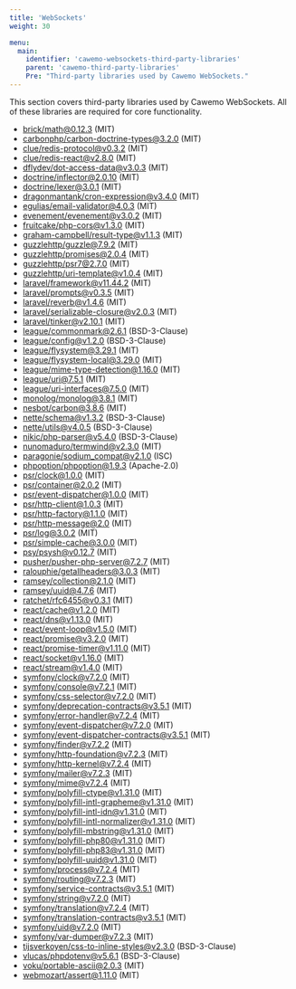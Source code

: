 ```yaml
---
title: 'WebSockets'
weight: 30

menu:
  main:
    identifier: 'cawemo-websockets-third-party-libraries'
    parent: 'cawemo-third-party-libraries'
    Pre: "Third-party libraries used by Cawemo WebSockets."
---
```


This section covers third-party libraries used by Cawemo WebSockets. All of these libraries are required for core functionality.

- [brick/math@0.12.3](https://github.com/brick/math.git) (MIT)
- [carbonphp/carbon-doctrine-types@3.2.0](https://github.com/CarbonPHP/carbon-doctrine-types.git) (MIT)
- [clue/redis-protocol@v0.3.2](https://github.com/clue/redis-protocol.git) (MIT)
- [clue/redis-react@v2.8.0](https://github.com/clue/reactphp-redis.git) (MIT)
- [dflydev/dot-access-data@v3.0.3](https://github.com/dflydev/dflydev-dot-access-data.git) (MIT)
- [doctrine/inflector@2.0.10](https://github.com/doctrine/inflector.git) (MIT)
- [doctrine/lexer@3.0.1](https://github.com/doctrine/lexer.git) (MIT)
- [dragonmantank/cron-expression@v3.4.0](https://github.com/dragonmantank/cron-expression.git) (MIT)
- [egulias/email-validator@4.0.3](https://github.com/egulias/EmailValidator.git) (MIT)
- [evenement/evenement@v3.0.2](https://github.com/igorw/evenement.git) (MIT)
- [fruitcake/php-cors@v1.3.0](https://github.com/fruitcake/php-cors.git) (MIT)
- [graham-campbell/result-type@v1.1.3](https://github.com/GrahamCampbell/Result-Type.git) (MIT)
- [guzzlehttp/guzzle@7.9.2](https://github.com/guzzle/guzzle.git) (MIT)
- [guzzlehttp/promises@2.0.4](https://github.com/guzzle/promises.git) (MIT)
- [guzzlehttp/psr7@2.7.0](https://github.com/guzzle/psr7.git) (MIT)
- [guzzlehttp/uri-template@v1.0.4](https://github.com/guzzle/uri-template.git) (MIT)
- [laravel/framework@v11.44.2](https://github.com/laravel/framework.git) (MIT)
- [laravel/prompts@v0.3.5](https://github.com/laravel/prompts.git) (MIT)
- [laravel/reverb@v1.4.6](https://github.com/laravel/reverb.git) (MIT)
- [laravel/serializable-closure@v2.0.3](https://github.com/laravel/serializable-closure.git) (MIT)
- [laravel/tinker@v2.10.1](https://github.com/laravel/tinker.git) (MIT)
- [league/commonmark@2.6.1](https://github.com/thephpleague/commonmark.git) (BSD-3-Clause)
- [league/config@v1.2.0](https://github.com/thephpleague/config.git) (BSD-3-Clause)
- [league/flysystem@3.29.1](https://github.com/thephpleague/flysystem.git) (MIT)
- [league/flysystem-local@3.29.0](https://github.com/thephpleague/flysystem-local.git) (MIT)
- [league/mime-type-detection@1.16.0](https://github.com/thephpleague/mime-type-detection.git) (MIT)
- [league/uri@7.5.1](https://github.com/thephpleague/uri.git) (MIT)
- [league/uri-interfaces@7.5.0](https://github.com/thephpleague/uri-interfaces.git) (MIT)
- [monolog/monolog@3.8.1](https://github.com/Seldaek/monolog.git) (MIT)
- [nesbot/carbon@3.8.6](https://github.com/CarbonPHP/carbon.git) (MIT)
- [nette/schema@v1.3.2](https://github.com/nette/schema.git) (BSD-3-Clause)
- [nette/utils@v4.0.5](https://github.com/nette/utils.git) (BSD-3-Clause)
- [nikic/php-parser@v5.4.0](https://github.com/nikic/PHP-Parser.git) (BSD-3-Clause)
- [nunomaduro/termwind@v2.3.0](https://github.com/nunomaduro/termwind.git) (MIT)
- [paragonie/sodium_compat@v2.1.0](https://github.com/paragonie/sodium_compat.git) (ISC)
- [phpoption/phpoption@1.9.3](https://github.com/schmittjoh/php-option.git) (Apache-2.0)
- [psr/clock@1.0.0](https://github.com/php-fig/clock.git) (MIT)
- [psr/container@2.0.2](https://github.com/php-fig/container.git) (MIT)
- [psr/event-dispatcher@1.0.0](https://github.com/php-fig/event-dispatcher.git) (MIT)
- [psr/http-client@1.0.3](https://github.com/php-fig/http-client.git) (MIT)
- [psr/http-factory@1.1.0](https://github.com/php-fig/http-factory.git) (MIT)
- [psr/http-message@2.0](https://github.com/php-fig/http-message.git) (MIT)
- [psr/log@3.0.2](https://github.com/php-fig/log.git) (MIT)
- [psr/simple-cache@3.0.0](https://github.com/php-fig/simple-cache.git) (MIT)
- [psy/psysh@v0.12.7](https://github.com/bobthecow/psysh.git) (MIT)
- [pusher/pusher-php-server@7.2.7](https://github.com/pusher/pusher-http-php.git) (MIT)
- [ralouphie/getallheaders@3.0.3](https://github.com/ralouphie/getallheaders.git) (MIT)
- [ramsey/collection@2.1.0](https://github.com/ramsey/collection.git) (MIT)
- [ramsey/uuid@4.7.6](https://github.com/ramsey/uuid.git) (MIT)
- [ratchet/rfc6455@v0.3.1](https://github.com/ratchetphp/RFC6455.git) (MIT)
- [react/cache@v1.2.0](https://github.com/reactphp/cache.git) (MIT)
- [react/dns@v1.13.0](https://github.com/reactphp/dns.git) (MIT)
- [react/event-loop@v1.5.0](https://github.com/reactphp/event-loop.git) (MIT)
- [react/promise@v3.2.0](https://github.com/reactphp/promise.git) (MIT)
- [react/promise-timer@v1.11.0](https://github.com/reactphp/promise-timer.git) (MIT)
- [react/socket@v1.16.0](https://github.com/reactphp/socket.git) (MIT)
- [react/stream@v1.4.0](https://github.com/reactphp/stream.git) (MIT)
- [symfony/clock@v7.2.0](https://github.com/symfony/clock.git) (MIT)
- [symfony/console@v7.2.1](https://github.com/symfony/console.git) (MIT)
- [symfony/css-selector@v7.2.0](https://github.com/symfony/css-selector.git) (MIT)
- [symfony/deprecation-contracts@v3.5.1](https://github.com/symfony/deprecation-contracts.git) (MIT)
- [symfony/error-handler@v7.2.4](https://github.com/symfony/error-handler.git) (MIT)
- [symfony/event-dispatcher@v7.2.0](https://github.com/symfony/event-dispatcher.git) (MIT)
- [symfony/event-dispatcher-contracts@v3.5.1](https://github.com/symfony/event-dispatcher-contracts.git) (MIT)
- [symfony/finder@v7.2.2](https://github.com/symfony/finder.git) (MIT)
- [symfony/http-foundation@v7.2.3](https://github.com/symfony/http-foundation.git) (MIT)
- [symfony/http-kernel@v7.2.4](https://github.com/symfony/http-kernel.git) (MIT)
- [symfony/mailer@v7.2.3](https://github.com/symfony/mailer.git) (MIT)
- [symfony/mime@v7.2.4](https://github.com/symfony/mime.git) (MIT)
- [symfony/polyfill-ctype@v1.31.0](https://github.com/symfony/polyfill-ctype.git) (MIT)
- [symfony/polyfill-intl-grapheme@v1.31.0](https://github.com/symfony/polyfill-intl-grapheme.git) (MIT)
- [symfony/polyfill-intl-idn@v1.31.0](https://github.com/symfony/polyfill-intl-idn.git) (MIT)
- [symfony/polyfill-intl-normalizer@v1.31.0](https://github.com/symfony/polyfill-intl-normalizer.git) (MIT)
- [symfony/polyfill-mbstring@v1.31.0](https://github.com/symfony/polyfill-mbstring.git) (MIT)
- [symfony/polyfill-php80@v1.31.0](https://github.com/symfony/polyfill-php80.git) (MIT)
- [symfony/polyfill-php83@v1.31.0](https://github.com/symfony/polyfill-php83.git) (MIT)
- [symfony/polyfill-uuid@v1.31.0](https://github.com/symfony/polyfill-uuid.git) (MIT)
- [symfony/process@v7.2.4](https://github.com/symfony/process.git) (MIT)
- [symfony/routing@v7.2.3](https://github.com/symfony/routing.git) (MIT)
- [symfony/service-contracts@v3.5.1](https://github.com/symfony/service-contracts.git) (MIT)
- [symfony/string@v7.2.0](https://github.com/symfony/string.git) (MIT)
- [symfony/translation@v7.2.4](https://github.com/symfony/translation.git) (MIT)
- [symfony/translation-contracts@v3.5.1](https://github.com/symfony/translation-contracts.git) (MIT)
- [symfony/uid@v7.2.0](https://github.com/symfony/uid.git) (MIT)
- [symfony/var-dumper@v7.2.3](https://github.com/symfony/var-dumper.git) (MIT)
- [tijsverkoyen/css-to-inline-styles@v2.3.0](https://github.com/tijsverkoyen/CssToInlineStyles.git) (BSD-3-Clause)
- [vlucas/phpdotenv@v5.6.1](https://github.com/vlucas/phpdotenv.git) (BSD-3-Clause)
- [voku/portable-ascii@2.0.3](https://github.com/voku/portable-ascii.git) (MIT)
- [webmozart/assert@1.11.0](https://github.com/webmozarts/assert.git) (MIT)